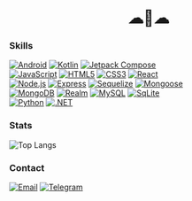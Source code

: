 <h1 align="center">☁🐋☁</h1>

<!-- https://home.aveek.io/GitHub-Profile-Badges/ -->
### Skills
[![Android](https://img.shields.io/badge/Android-3DDC84.svg?style=for-the-badge&logo=Android&logoColor=white)](https://developer.android.com/)
[![Kotlin](https://img.shields.io/badge/Kotlin-7F52FF.svg?style=for-the-badge&logo=Kotlin&logoColor=white)](https://kotlinlang.org/)
[![Jetpack Compose](https://img.shields.io/badge/Jetpack%20Compose-4285F4.svg?style=for-the-badge&logo=Jetpack-Compose&logoColor=white)](https://developer.android.com/jetpack/compose)
</br>
[![JavaScript](https://img.shields.io/badge/JavaScript-F7DF1E.svg?style=for-the-badge&logo=JavaScript&logoColor=black)](https://developer.mozilla.org/en-US/docs/Web/JavaScript)
[![HTML5](https://img.shields.io/badge/HTML5-E34F26.svg?style=for-the-badge&logo=HTML5&logoColor=white)](https://developer.mozilla.org/en-US/docs/Web/HTML)
[![CSS3](https://img.shields.io/badge/CSS3-1572B6.svg?style=for-the-badge&logo=CSS3&logoColor=white)](https://developer.mozilla.org/en-US/docs/Web/CSS)
[![React](https://img.shields.io/badge/React-61DAFB.svg?style=for-the-badge&logo=React&logoColor=black)](https://react.dev/)
</br>
[![Node.js](https://img.shields.io/badge/Node.js-339933.svg?style=for-the-badge&logo=nodedotjs&logoColor=white)](https://nodejs.org/en)
[![Express](https://img.shields.io/badge/Express-000000.svg?style=for-the-badge&logo=Express&logoColor=white)](https://expressjs.com/)
[![Sequelize](https://img.shields.io/badge/Sequelize-52B0E7.svg?style=for-the-badge&logo=Sequelize&logoColor=white)](https://sequelize.org/)
[![Mongoose](https://img.shields.io/badge/Mongoose-880000.svg?style=for-the-badge&logo=Mongoose&logoColor=white)](https://mongoosejs.com/)
</br>
[![MongoDB](https://img.shields.io/badge/MongoDB-47A248.svg?style=for-the-badge&logo=MongoDB&logoColor=white)](https://www.mongodb.com/)
[![Realm](https://img.shields.io/badge/Realm-39477F.svg?style=for-the-badge&logo=Realm&logoColor=white)](https://realm.io/)
[![MySQL](https://img.shields.io/badge/MySQL-4479A1.svg?style=for-the-badge&logo=MySQL&logoColor=white)](https://www.mysql.com/)
[![SqLite](https://img.shields.io/badge/SQLite-003B57.svg?style=for-the-badge&logo=SQLite&logoColor=white)](https://www.sqlite.org/)
</br>
[![Python](https://img.shields.io/badge/Python-3776AB.svg?style=for-the-badge&logo=Python&logoColor=white)](https://www.python.org/)
[![.NET](https://img.shields.io/badge/.NET-512BD4.svg?style=for-the-badge&logo=dotnet&logoColor=white)](https://dotnet.microsoft.com/en-us/)


### Stats
![Top Langs](https://github-readme-stats.vercel.app/api/top-langs/?username=empyrealwhale&layout=compact)

### Contact
[![Email](https://img.shields.io/badge/Gmail-EA4335.svg?style=for-the-badge&logo=Gmail&logoColor=white)](mailto:empyrealwhale@gmail.com)
[![Telegram](https://img.shields.io/badge/Telegram-26A5E4.svg?style=for-the-badge&logo=Telegram&logoColor=white)](https://t.me/empyrealwhale)
